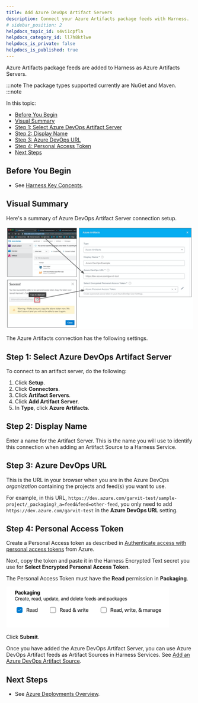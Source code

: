 ```yaml
---
title: Add Azure DevOps Artifact Servers
description: Connect your Azure Artifacts package feeds with Harness.
# sidebar_position: 2
helpdocs_topic_id: s4vi1cpfla
helpdocs_category_id: ll7h8ktlwe
helpdocs_is_private: false
helpdocs_is_published: true
---
```


Azure Artifacts package feeds are added to Harness as Azure Artifacts Servers.

:::note
The package types supported currently are NuGet and Maven.
:::note

In this topic:

* [Before You Begin](#before-you-begin)
* [Visual Summary](#visual-summary)
* [Step 1: Select Azure DevOps Artifact Server](#step-1-select-azure-dev-ops-artifact-server)
* [Step 2: Display Name](#step-2-display-name)
* [Step 3: Azure DevOps URL](#step-3-azure-dev-ops-url)
* [Step 4: Personal Access Token](#step-4-personal-access-token)
* [Next Steps](#next-steps)

## Before You Begin

* See [Harness Key Concepts](../../../starthere-firstgen/harness-key-concepts.md).

## Visual Summary

Here's a summary of Azure DevOps Artifact Server connection setup.

![](./static/add-azure-dev-ops-artifact-servers-08.png)

The Azure Artifacts connection has the following settings.

## Step 1: Select Azure DevOps Artifact Server

To connect to an artifact server, do the following:

1. Click **Setup**.
2. Click **Connectors**.
3. Click **Artifact Servers**.
4. Click **Add Artifact Server**.
5. In **Type**, click **Azure Artifacts**.

## Step 2: Display Name

Enter a name for the Artifact Server. This is the name you will use to identify this connection when adding an Artifact Source to a Harness Service.

## Step 3: Azure DevOps URL

This is the URL in your browser when you are in the Azure DevOps *organization* containing the projects and feed(s) you want to use.

For example, in this URL, `https://dev.azure.com/garvit-test/sample-project/_packaging?_a=feed&feed=other-feed`, you only need to add `https://dev.azure.com/garvit-test` in the **Azure DevOps URL** setting.

## Step 4: Personal Access Token

Create a Personal Access token as described in [Authenticate access with personal access tokens](https://docs.microsoft.com/en-us/azure/devops/organizations/accounts/use-personal-access-tokens-to-authenticate?view=azure-devops&tabs=preview-page) from Azure.

Next, copy the token and paste it in the Harness Encrypted Text secret you use for **Select Encrypted Personal Access Token**.

The Personal Access Token must have the **Read** permission in **Packaging**.

![](./static/add-azure-dev-ops-artifact-servers-09.png)

Click **Submit**.

Once you have added the Azure DevOps Artifact Server, you can use Azure DevOps Artifact feeds as Artifact Sources in Harness Services. See [Add an Azure DevOps Artifact Source](../../../continuous-delivery/model-cd-pipeline/setup-services/add-an-azure-dev-ops-artifact-source.md).

## Next Steps

* See [Azure Deployments Overview](../../../continuous-delivery/azure-deployments/aks-howtos/azure-deployments-overview.md).

